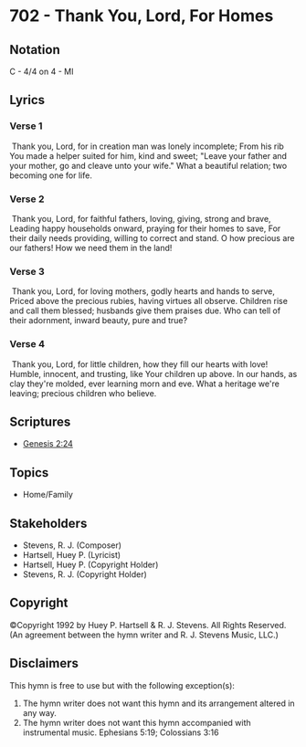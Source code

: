 # 702 - Thank You, Lord, For Homes

## Notation

C - 4/4 on 4 - MI

## Lyrics

### Verse 1

 Thank you, Lord, for in creation man was lonely incomplete; From his rib You made a helper suited for him, kind and sweet; "Leave your father and your mother, go and cleave unto your wife." What a beautiful relation; two becoming one for life. 

### Verse 2

 Thank you, Lord, for faithful fathers, loving, giving, strong and brave, Leading happy households onward, praying for their homes to save, For their daily needs providing, willing to correct and stand. O how precious are our fathers! How we need them in the land!

### Verse 3

 Thank you, Lord, for loving mothers, godly hearts and hands to serve, Priced above the precious rubies, having virtues all observe. Children rise and call them blessed; husbands give them praises due. Who can tell of their adornment, inward beauty, pure and true?

### Verse 4

 Thank you, Lord, for little children, how they fill our hearts with love! Humble, innocent, and trusting, like Your children up above.  In our hands, as clay they're molded, ever learning morn and eve.  What a heritage we're leaving; precious children who believe. 


## Scriptures

- [Genesis 2:24](https://www.biblegateway.com/passage/?search=Genesis%202%3A24)

## Topics

- Home/Family

## Stakeholders

- Stevens, R. J. (Composer)
- Hartsell, Huey P. (Lyricist)
- Hartsell, Huey P. (Copyright Holder)
- Stevens, R. J. (Copyright Holder)

## Copyright

©Copyright 1992 by Huey P. Hartsell & R. J. Stevens. All Rights Reserved.
(An agreement between the hymn writer and R. J. Stevens Music, LLC.)

## Disclaimers

This hymn is free to use but with the following exception(s):
1. The hymn writer does not want this hymn and its arrangement altered in any way.
2. The hymn writer does not want this hymn accompanied with instrumental music.
Ephesians 5:19; Colossians 3:16

